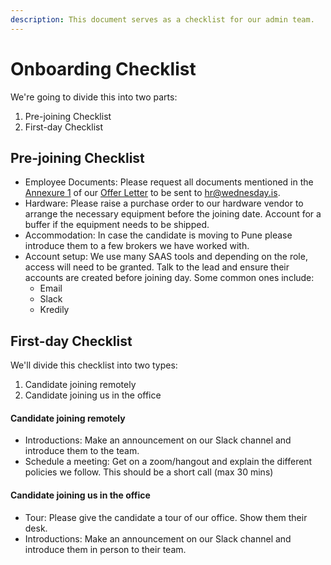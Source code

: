 ```yaml
---
description: This document serves as a checklist for our admin team.
---
```


# Onboarding Checklist

We're going to divide this into two parts:

1. Pre-joining Checklist
2. First-day Checklist

## Pre-joining Checklist

* Employee Documents: Please request all documents mentioned in the [Annexure 1](../../../legal-templates/legal/offer-letter-1/annexure-1.md) of our [Offer Letter](../../../legal-templates/legal/offer-letter-1/) to be sent to hr@wednesday.is.
* Hardware: Please raise a purchase order to our hardware vendor to arrange the necessary equipment before the joining date. Account for a buffer if the equipment needs to be shipped.
* Accommodation: In case the candidate is moving to Pune please introduce them to a few brokers we have worked with.
* Account setup: We use many SAAS tools and depending on the role, access will need to be granted. Talk to the lead and ensure their accounts are created before joining day. Some common ones include:
  * Email
  * Slack
  * Kredily

## First-day Checklist

We'll divide this checklist into two types:

1. Candidate joining remotely
2. Candidate joining us in the office

#### Candidate joining remotely

* Introductions: Make an announcement on our Slack channel and introduce them to the team.
* Schedule a meeting: Get on a zoom/hangout and explain the different policies we follow. This should be a short call \(max 30 mins\)

#### Candidate joining us in the office

* Tour: Please give the candidate a tour of our office. Show them their desk.
* Introductions: Make an announcement on our Slack channel and introduce them in person to their team.

